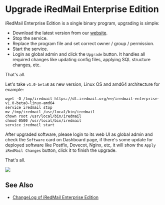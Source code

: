 # Upgrade iRedMail Enterprise Edition

iRedMail Enterprise Edition is a single binary program, upgrading is simple:

- Download the latest version from our [website](https://www.iredmail.org/ee.html).
- Stop the service.
- Replace the program file and set correct owner / group / permission.
- Start the service.
- Login as global admin and click the `Upgrade` button. It handles all required
  changes like updating config files, applying SQL structure changes, etc.

That's all.

Let's take `v1.0-beta8` as new version, Linux OS and amd64 architecture for example:

```
wget -O /tmp/iredmail https://dl.iredmail.org/ee/iredmail-enterprise-v1.0-beta8-linux-amd64
service iredmail stop
mv /tmp/iredmail /usr/local/bin/iredmail
chown root /usr/local/bin/iredmail
chmod 0500 /usr/local/bin/iredmail
service iredmail start
```

After upgraded software, please login to its web UI as global admin and check
the `Software` card on Dashboard page, if there's some update for deployed
software like Postfix, Dovecot, Nginx, etc, it will show the
`Apply iRedMail Changes` button, click it to finish the upgrade.

That's all.

![](./images/ee/dashboard-upgrade.png)

## See Also

- [ChangeLog of iRedMail Enterprise Edition](./ee.changelog.html)
